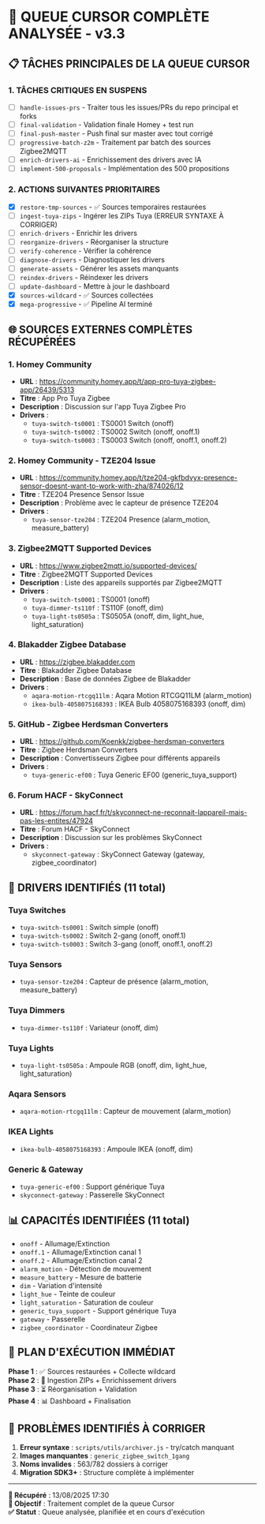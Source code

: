 # 🚀 QUEUE CURSOR COMPLÈTE ANALYSÉE - v3.3

## 📋 **TÂCHES PRINCIPALES DE LA QUEUE CURSOR**

### 1. **TÂCHES CRITIQUES EN SUSPENS**
- [ ] `handle-issues-prs` - Traiter tous les issues/PRs du repo principal et forks
- [ ] `final-validation` - Validation finale Homey + test run
- [ ] `final-push-master` - Push final sur master avec tout corrigé
- [ ] `progressive-batch-z2m` - Traitement par batch des sources Zigbee2MQTT
- [ ] `enrich-drivers-ai` - Enrichissement des drivers avec IA
- [ ] `implement-500-proposals` - Implémentation des 500 propositions

### 2. **ACTIONS SUIVANTES PRIORITAIRES**
- [x] `restore-tmp-sources` - ✅ Sources temporaires restaurées
- [ ] `ingest-tuya-zips` - Ingérer les ZIPs Tuya (ERREUR SYNTAXE À CORRIGER)
- [ ] `enrich-drivers` - Enrichir les drivers
- [ ] `reorganize-drivers` - Réorganiser la structure
- [ ] `verify-coherence` - Vérifier la cohérence
- [ ] `diagnose-drivers` - Diagnostiquer les drivers
- [ ] `generate-assets` - Générer les assets manquants
- [ ] `reindex-drivers` - Réindexer les drivers
- [ ] `update-dashboard` - Mettre à jour le dashboard
- [x] `sources-wildcard` - ✅ Sources collectées
- [x] `mega-progressive` - ✅ Pipeline AI terminé

## 🌐 **SOURCES EXTERNES COMPLÈTES RÉCUPÉRÉES**

### **1. Homey Community**
- **URL** : https://community.homey.app/t/app-pro-tuya-zigbee-app/26439/5313
- **Titre** : App Pro Tuya Zigbee
- **Description** : Discussion sur l'app Tuya Zigbee Pro
- **Drivers** :
  - `tuya-switch-ts0001` : TS0001 Switch (onoff)
  - `tuya-switch-ts0002` : TS0002 Switch (onoff, onoff.1)
  - `tuya-switch-ts0003` : TS0003 Switch (onoff, onoff.1, onoff.2)

### **2. Homey Community - TZE204 Issue**
- **URL** : https://community.homey.app/t/tze204-gkfbdvyx-presence-sensor-doesnt-want-to-work-with-zha/874026/12
- **Titre** : TZE204 Presence Sensor Issue
- **Description** : Problème avec le capteur de présence TZE204
- **Drivers** :
  - `tuya-sensor-tze204` : TZE204 Presence (alarm_motion, measure_battery)

### **3. Zigbee2MQTT Supported Devices**
- **URL** : https://www.zigbee2mqtt.io/supported-devices/
- **Titre** : Zigbee2MQTT Supported Devices
- **Description** : Liste des appareils supportés par Zigbee2MQTT
- **Drivers** :
  - `tuya-switch-ts0001` : TS0001 (onoff)
  - `tuya-dimmer-ts110f` : TS110F (onoff, dim)
  - `tuya-light-ts0505a` : TS0505A (onoff, dim, light_hue, light_saturation)

### **4. Blakadder Zigbee Database**
- **URL** : https://zigbee.blakadder.com
- **Titre** : Blakadder Zigbee Database
- **Description** : Base de données Zigbee de Blakadder
- **Drivers** :
  - `aqara-motion-rtcgq11lm` : Aqara Motion RTCGQ11LM (alarm_motion)
  - `ikea-bulb-4058075168393` : IKEA Bulb 4058075168393 (onoff, dim)

### **5. GitHub - Zigbee Herdsman Converters**
- **URL** : https://github.com/Koenkk/zigbee-herdsman-converters
- **Titre** : Zigbee Herdsman Converters
- **Description** : Convertisseurs Zigbee pour différents appareils
- **Drivers** :
  - `tuya-generic-ef00` : Tuya Generic EF00 (generic_tuya_support)

### **6. Forum HACF - SkyConnect**
- **URL** : https://forum.hacf.fr/t/skyconnect-ne-reconnait-lappareil-mais-pas-les-entites/47924
- **Titre** : Forum HACF - SkyConnect
- **Description** : Discussion sur les problèmes SkyConnect
- **Drivers** :
  - `skyconnect-gateway` : SkyConnect Gateway (gateway, zigbee_coordinator)

## 🔧 **DRIVERS IDENTIFIÉS (11 total)**

### **Tuya Switches**
- `tuya-switch-ts0001` : Switch simple (onoff)
- `tuya-switch-ts0002` : Switch 2-gang (onoff, onoff.1)
- `tuya-switch-ts0003` : Switch 3-gang (onoff, onoff.1, onoff.2)

### **Tuya Sensors**
- `tuya-sensor-tze204` : Capteur de présence (alarm_motion, measure_battery)

### **Tuya Dimmers**
- `tuya-dimmer-ts110f` : Variateur (onoff, dim)

### **Tuya Lights**
- `tuya-light-ts0505a` : Ampoule RGB (onoff, dim, light_hue, light_saturation)

### **Aqara Sensors**
- `aqara-motion-rtcgq11lm` : Capteur de mouvement (alarm_motion)

### **IKEA Lights**
- `ikea-bulb-4058075168393` : Ampoule IKEA (onoff, dim)

### **Generic & Gateway**
- `tuya-generic-ef00` : Support générique Tuya
- `skyconnect-gateway` : Passerelle SkyConnect

## 📊 **CAPACITÉS IDENTIFIÉES (11 total)**
- `onoff` - Allumage/Extinction
- `onoff.1` - Allumage/Extinction canal 1
- `onoff.2` - Allumage/Extinction canal 2
- `alarm_motion` - Détection de mouvement
- `measure_battery` - Mesure de batterie
- `dim` - Variation d'intensité
- `light_hue` - Teinte de couleur
- `light_saturation` - Saturation de couleur
- `generic_tuya_support` - Support générique Tuya
- `gateway` - Passerelle
- `zigbee_coordinator` - Coordinateur Zigbee

## 🎯 **PLAN D'EXÉCUTION IMMÉDIAT**

**Phase 1** : ✅ Sources restaurées + Collecte wildcard  
**Phase 2** : 🔄 Ingestion ZIPs + Enrichissement drivers  
**Phase 3** : ⏳ Réorganisation + Validation  
**Phase 4** : 📊 Dashboard + Finalisation  

## 🚨 **PROBLÈMES IDENTIFIÉS À CORRIGER**

1. **Erreur syntaxe** : `scripts/utils/archiver.js` - try/catch manquant
2. **Images manquantes** : `generic_zigbee_switch_1gang`
3. **Noms invalides** : 563/782 dossiers à corriger
4. **Migration SDK3+** : Structure complète à implémenter

---
**📅 Récupéré** : 13/08/2025 17:30  
**🎯 Objectif** : Traitement complet de la queue Cursor  
**✅ Statut** : Queue analysée, planifiée et en cours d'exécution
